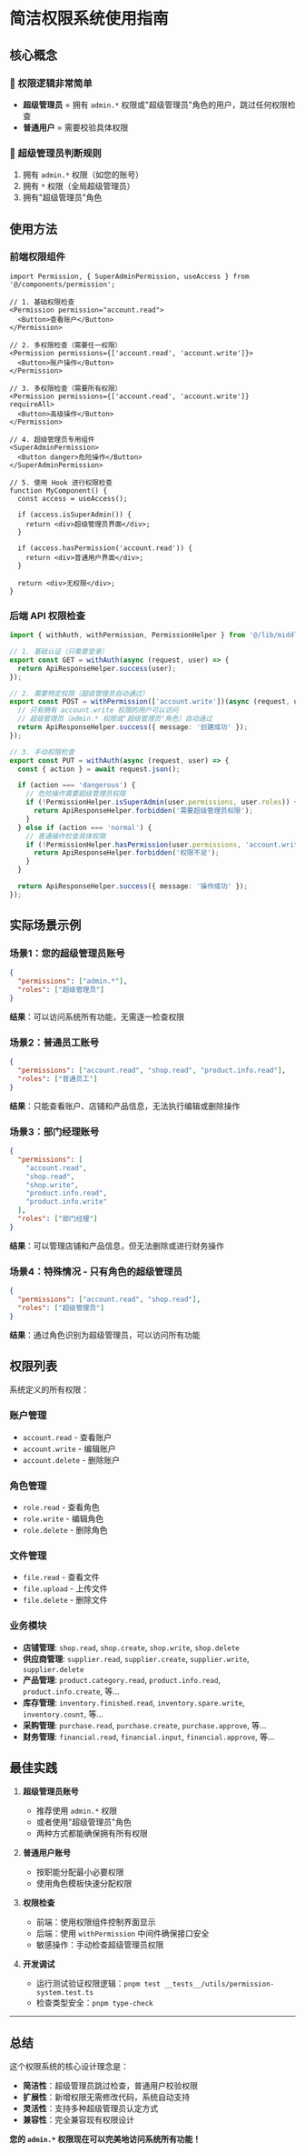 # 简洁权限系统使用指南

## 核心概念

### 🔑 权限逻辑非常简单

- **超级管理员** = 拥有 `admin.*` 权限或"超级管理员"角色的用户，跳过任何权限检查
- **普通用户** = 需要校验具体权限

### 📝 超级管理员判断规则

1. 拥有 `admin.*` 权限（如您的账号）
2. 拥有 `*` 权限（全局超级管理员）
3. 拥有"超级管理员"角色

## 使用方法

### 前端权限组件

```tsx
import Permission, { SuperAdminPermission, useAccess } from '@/components/permission';

// 1. 基础权限检查
<Permission permission="account.read">
  <Button>查看账户</Button>
</Permission>

// 2. 多权限检查（需要任一权限）
<Permission permissions={['account.read', 'account.write']}>
  <Button>账户操作</Button>
</Permission>

// 3. 多权限检查（需要所有权限）
<Permission permissions={['account.read', 'account.write']} requireAll>
  <Button>高级操作</Button>
</Permission>

// 4. 超级管理员专用组件
<SuperAdminPermission>
  <Button danger>危险操作</Button>
</SuperAdminPermission>

// 5. 使用 Hook 进行权限检查
function MyComponent() {
  const access = useAccess();

  if (access.isSuperAdmin()) {
    return <div>超级管理员界面</div>;
  }

  if (access.hasPermission('account.read')) {
    return <div>普通用户界面</div>;
  }

  return <div>无权限</div>;
}
```

### 后端 API 权限检查

```typescript
import { withAuth, withPermission, PermissionHelper } from '@/lib/middleware';

// 1. 基础认证（只需要登录）
export const GET = withAuth(async (request, user) => {
  return ApiResponseHelper.success(user);
});

// 2. 需要特定权限（超级管理员自动通过）
export const POST = withPermission(['account.write'])(async (request, user) => {
  // 只有拥有 account.write 权限的用户可以访问
  // 超级管理员（admin.* 权限或"超级管理员"角色）自动通过
  return ApiResponseHelper.success({ message: '创建成功' });
});

// 3. 手动权限检查
export const PUT = withAuth(async (request, user) => {
  const { action } = await request.json();

  if (action === 'dangerous') {
    // 危险操作需要超级管理员权限
    if (!PermissionHelper.isSuperAdmin(user.permissions, user.roles)) {
      return ApiResponseHelper.forbidden('需要超级管理员权限');
    }
  } else if (action === 'normal') {
    // 普通操作检查具体权限
    if (!PermissionHelper.hasPermission(user.permissions, 'account.write', user.roles)) {
      return ApiResponseHelper.forbidden('权限不足');
    }
  }

  return ApiResponseHelper.success({ message: '操作成功' });
});
```

## 实际场景示例

### 场景1：您的超级管理员账号

```json
{
  "permissions": ["admin.*"],
  "roles": ["超级管理员"]
}
```

**结果**：可以访问系统所有功能，无需逐一检查权限

### 场景2：普通员工账号

```json
{
  "permissions": ["account.read", "shop.read", "product.info.read"],
  "roles": ["普通员工"]
}
```

**结果**：只能查看账户、店铺和产品信息，无法执行编辑或删除操作

### 场景3：部门经理账号

```json
{
  "permissions": [
    "account.read",
    "shop.read",
    "shop.write",
    "product.info.read",
    "product.info.write"
  ],
  "roles": ["部门经理"]
}
```

**结果**：可以管理店铺和产品信息，但无法删除或进行财务操作

### 场景4：特殊情况 - 只有角色的超级管理员

```json
{
  "permissions": ["account.read", "shop.read"],
  "roles": ["超级管理员"]
}
```

**结果**：通过角色识别为超级管理员，可以访问所有功能

## 权限列表

系统定义的所有权限：

### 账户管理

- `account.read` - 查看账户
- `account.write` - 编辑账户
- `account.delete` - 删除账户

### 角色管理

- `role.read` - 查看角色
- `role.write` - 编辑角色
- `role.delete` - 删除角色

### 文件管理

- `file.read` - 查看文件
- `file.upload` - 上传文件
- `file.delete` - 删除文件

### 业务模块

- **店铺管理**: `shop.read`, `shop.create`, `shop.write`, `shop.delete`
- **供应商管理**: `supplier.read`, `supplier.create`, `supplier.write`, `supplier.delete`
- **产品管理**: `product.category.read`, `product.info.read`, `product.info.create`, 等...
- **库存管理**: `inventory.finished.read`, `inventory.spare.write`, `inventory.count`, 等...
- **采购管理**: `purchase.read`, `purchase.create`, `purchase.approve`, 等...
- **财务管理**: `financial.read`, `financial.input`, `financial.approve`, 等...

## 最佳实践

1. **超级管理员账号**

   - 推荐使用 `admin.*` 权限
   - 或者使用"超级管理员"角色
   - 两种方式都能确保拥有所有权限

2. **普通用户账号**

   - 按职能分配最小必要权限
   - 使用角色模板快速分配权限

3. **权限检查**

   - 前端：使用权限组件控制界面显示
   - 后端：使用 `withPermission` 中间件确保接口安全
   - 敏感操作：手动检查超级管理员权限

4. **开发调试**
   - 运行测试验证权限逻辑：`pnpm test __tests__/utils/permission-system.test.ts`
   - 检查类型安全：`pnpm type-check`

---

## 总结

这个权限系统的核心设计理念是：

- **简洁性**：超级管理员跳过检查，普通用户校验权限
- **扩展性**：新增权限无需修改代码，系统自动支持
- **灵活性**：支持多种超级管理员认定方式
- **兼容性**：完全兼容现有权限设计

**您的 `admin.*` 权限现在可以完美地访问系统所有功能！**
